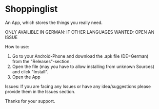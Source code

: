 # Shoppinglist
An App, which stores the things you really need.

ONLY AVAILIBLE IN GERMAN: IF OTHER LANGUAGES WANTED: OPEN AN ISSUE

How to use:
1. Go to your Android-Phone and download the .apk file (DE=German) from the "Releases"-section.
2. Open the file (may you have to allow installing from unknown Sources) and click "Install".
3. Open the App

Issues: If you are facing any Issues or have any idea/suggestions please provide them in the Issues section.

Thanks for your support.
